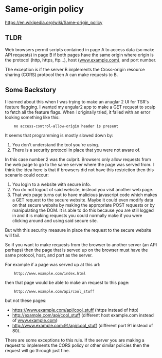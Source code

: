 Same-origin policy
==================

https://en.wikipedia.org/wiki/Same-origin_policy

TLDR
----

Web browsers permit scripts contained in page A to access data (so make API
requests) in page B if both pages have the same origin where origin is the
protocol (http, https, ftp...), host (www.example.com), and port number.

The exception is if the server B implements the Cross-origin resource sharing
(CORS) protocol then A can make requests to B.

Some Backstory
--------------

I learned about this when I was trying to make an anuglar 2 UI for TSR's
feature flagging. I wanted my angular2 app to make a GET request to scalp to
fetch all the feature flags. When I originally tried, it failed with an error
looking something like this:

		no access-control-allow-origin header is present

It seems that programming is mostly slowed down by:

1. You don't understand the tool you're using.
2. There is a security protocol in place that you were not aware of.

In this case number 2 was the culprit. Browsers only allow requests from the
web page to go to the same server where the page was served from. I think the
idea here is that if browsers did not have this restriction then this scenario
could occur:

1. You login to a website with secure info.
2. You do not logout of said website, instead you visit another web page.
3. That web page turns out to have malicious javascript code which makes a GET
   request to the secure website. Maybe it could even modify data on that
   secure website by making the appropriate POST requests or by manipulating
   the DOM. It is able to do this because you are still logged in and it is
   making requests you could normally make if you were clicking around and
   using said secure site.

But with this security measure in place the request to the secure website will
fail.

So if you want to make requests from the browser to another server (an API
perhaps) then the page that is served up on the browser must have the same
protocol, host, and port as the server.

For example if a page was served up at this url:

		http://www.example.com/index.html

then that page would be able to make an request to this page:

		http://www.example.com/api/cool_stuff
		
but not these pages:

- https://www.example.com/api/cool_stuff (https instead of http)
- http://example.com/api/cool_stuff (different host example.com instead of
  www.example.com)
- http://www.example.com:91/api/cool_stuff (different port 91 instead of 80).

There are some exceptions to this rule. If the server you are making a request
to implements the CORS policy or other similar policies then the request will
go through just fine.
